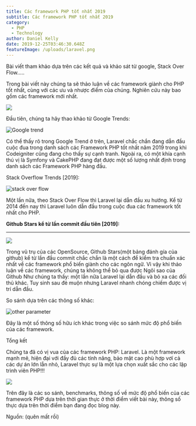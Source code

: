 ```yaml
---
title: Các framework PHP tốt nhất 2019
subtitle: Các framework PHP tốt nhất 2019
category:
  - PHP
  - Technology
author: Daniel Kelly
date: 2019-12-25T03:46:30.648Z
featureImage: /uploads/laravel.png
---
```

Bài viết tham khảo dựa trên các kết quả và khảo sát từ google, Stack Over Flow.....

Trong bài viết này chúng ta sẽ thảo luận về các framework giành cho PHP tốt nhất, cùng với các ưu và nhược điểm của chúng. Nghiên cứu này bao gồm các framework mới nhất.

![](/uploads/framework.jpg)

Đầu tiên, chúng ta hãy thao khảo từ Google Trends:

![](/uploads/capture.jpg "Google trend")

Có thể thấy rõ trong Google Trend ở trên, Laravel chắc chắn đang dẫn đầu cuộc đua trong danh sách các Framework PHP tốt nhất năm 2019 trong khi Codeigniter cũng đang cho thấy sự cạnh tranh. Ngoài ra, có một khía cạnh thú vị là Symfony và CakePHP đang đạt được một số lượng nhất định trong danh sách các Framework PHP hàng đầu.

Stack Overflow Trends \[2019]:

![](/uploads/ft.png "stack over flow ")

Một lần nữa, theo Stack Over Flow thì Laravel lại dẫn đầu xu hướng. Kể từ 2014 đến nay thì Laravel luôn dẫn đầu trong cuộc đua các framework tốt nhất cho PHP. 

**Github Stars kể từ lần commit đầu tiên \[2019]:**

- - -

![](/uploads/githubstar.jpg)

Trong vũ trụ của các OpenSource, Github Stars(một bảng đánh gía của github) kể từ lần đầu commit chắc chắn là một cách để kiểm tra chuẩn xác nhất về các framework phổ biến giành cho các ngôn ngữ. Vì vậy khi thảo luận về các framework, chúng ta không thể bỏ qua được Ngôi sao của Github Như chúng ta thấy: một lần nữa Laravel lại dẫn đầu và bỏ xa các đối thủ khác. Tuy sinh sau đẻ muộn nhưng Laravel nhanh chóng chiếm được vị trí dẫn đầu. 

So sánh dựa trên các thông số khác: 

![](/uploads/other-parameters.jpg "other parameter")

Đây là một số thông số hữu ích khác trong việc so sánh mức độ phổ biến của các framework. 

Tổng kết

Chúng ta đã có vị vua của các framework PHP: Laravel. Là một framework mạnh mẽ, hiện đại với đầy đủ các tính năng, bảo mật cao phù hợp vơí cả các dự án lớn lẫn nhỏ, Laravel thực sự là một lựa chọn xuất sắc cho các lập trình viên PHP!!!

![](/uploads/laravel.png)

Trên đây là các so sánh, benchmarks, thông số về mức độ phổ biến của các framework PHP dựa trên thời gian thực ở thời điểm viết bài này, thông số thực dựa trên thời điểm bạn đang đọc blog này.



Nguồn: (quên mất rồi)
